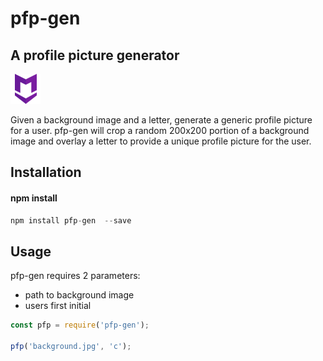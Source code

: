 # pfp-gen  
## A profile picture generator  

![alt text](https://github.com/adam-p/markdown-here/raw/master/src/common/images/icon48.png "Logo Title Text 1")  

Given a background image and a letter, generate a generic profile picture for a user.  pfp-gen will crop a random 200x200 portion of a background image and overlay a letter to provide a unique profile picture for the user.

## Installation  

#### npm install
````javascript
npm install pfp-gen  --save
````

## Usage  

pfp-gen requires 2 parameters:  
* path to background image  
* users first initial  

````javascript
const pfp = require('pfp-gen');

pfp('background.jpg', 'c');
````
